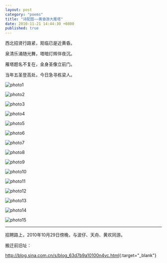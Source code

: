```yaml
---
layout: post
category: "poems"
title: "诗配图——黄昏游大雁塔"
date: 2010-11-21 14:44:30 +0800
published: true
---
```

西北招贤行路紧，观临已是近黄昏。

泉清乐涌随光舞，塔暗灯辉伴夜沉。

雁塔题名不复在，金身圣像立前门。

当年五圣登高处，今日急寻栋梁人。

<!--more-->

![photo1](http://s10.sinaimg.cn/middle/63d7b9a1g755a9f6a89a9&690&690)

![photo2](http://s2.sinaimg.cn/middle/63d7b9a1g958a48fef3b1&690&690)

![photo3](http://s7.sinaimg.cn/middle/63d7b9a1g958a4d9acf76&690&690)

![photo4](http://s10.sinaimg.cn/middle/63d7b9a1g958a4d499e99&690&690)

![photo5](http://s4.sinaimg.cn/middle/63d7b9a1g958a4c814ab3&690&690)

![photo6](http://s16.sinaimg.cn/middle/63d7b9a1g958a4e1d29df&690&690)

![photo7](http://s6.sinaimg.cn/middle/63d7b9a1g958a4fa9e1a5&690&690)

![photo8](http://s7.sinaimg.cn/middle/63d7b9a1g958a4df16cf6&690&690)

![photo9](http://s8.sinaimg.cn/middle/63d7b9a1g958a4f70cf97&690&690)

![photo10](http://s12.sinaimg.cn/middle/63d7b9a1g958a46f81afb&690&690)

![photo11](http://s14.sinaimg.cn/middle/63d7b9a1g958a46c85ced&690&690)

![photo12](http://s2.sinaimg.cn/middle/63d7b9a1g958a4ead64b1&690&690)

![photo13](http://s8.sinaimg.cn/middle/63d7b9a1g958a48645af7&690&690)

![photo14](http://s1.sinaimg.cn/middle/63d7b9a1g958a49b408b0&690&690)

![photo15](http://s2.sinaimg.cn/middle/63d7b9a1g958a3a1c94f1&690&690)

---
招聘路上，2010年10月29日傍晚，与波仔、天舟、黄欢同游。

搬迁前旧址：

<http://blog.sina.com.cn/s/blog_63d7b9a10100n4vc.html>{:target="_blank"}